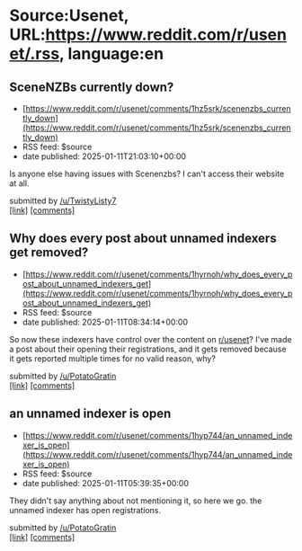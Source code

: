 # Source:Usenet, URL:https://www.reddit.com/r/usenet/.rss, language:en

## SceneNZBs currently down?
 - [https://www.reddit.com/r/usenet/comments/1hz5srk/scenenzbs_currently_down](https://www.reddit.com/r/usenet/comments/1hz5srk/scenenzbs_currently_down)
 - RSS feed: $source
 - date published: 2025-01-11T21:03:10+00:00

<!-- SC_OFF --><div class="md"><p>Is anyone else having issues with Scenenzbs? I can&#39;t access their website at all.</p> </div><!-- SC_ON --> &#32; submitted by &#32; <a href="https://www.reddit.com/user/TwistyListy7"> /u/TwistyListy7 </a> <br/> <span><a href="https://www.reddit.com/r/usenet/comments/1hz5srk/scenenzbs_currently_down/">[link]</a></span> &#32; <span><a href="https://www.reddit.com/r/usenet/comments/1hz5srk/scenenzbs_currently_down/">[comments]</a></span>

## Why does every post about unnamed indexers get removed?
 - [https://www.reddit.com/r/usenet/comments/1hyrnoh/why_does_every_post_about_unnamed_indexers_get](https://www.reddit.com/r/usenet/comments/1hyrnoh/why_does_every_post_about_unnamed_indexers_get)
 - RSS feed: $source
 - date published: 2025-01-11T08:34:14+00:00

<!-- SC_OFF --><div class="md"><p>So now these indexers have control over the content on <a href="/r/usenet">r/usenet</a>? I&#39;ve made a post about their opening their registrations, and it gets removed because it gets reported multiple times for no valid reason, why?</p> </div><!-- SC_ON --> &#32; submitted by &#32; <a href="https://www.reddit.com/user/PotatoGratin"> /u/PotatoGratin </a> <br/> <span><a href="https://www.reddit.com/r/usenet/comments/1hyrnoh/why_does_every_post_about_unnamed_indexers_get/">[link]</a></span> &#32; <span><a href="https://www.reddit.com/r/usenet/comments/1hyrnoh/why_does_every_post_about_unnamed_indexers_get/">[comments]</a></span>

## an unnamed indexer is open
 - [https://www.reddit.com/r/usenet/comments/1hyp744/an_unnamed_indexer_is_open](https://www.reddit.com/r/usenet/comments/1hyp744/an_unnamed_indexer_is_open)
 - RSS feed: $source
 - date published: 2025-01-11T05:39:35+00:00

<!-- SC_OFF --><div class="md"><p>They didn&#39;t say anything about not mentioning it, so here we go. the unnamed indexer has open registrations.</p> </div><!-- SC_ON --> &#32; submitted by &#32; <a href="https://www.reddit.com/user/PotatoGratin"> /u/PotatoGratin </a> <br/> <span><a href="https://www.reddit.com/r/usenet/comments/1hyp744/an_unnamed_indexer_is_open/">[link]</a></span> &#32; <span><a href="https://www.reddit.com/r/usenet/comments/1hyp744/an_unnamed_indexer_is_open/">[comments]</a></span>

